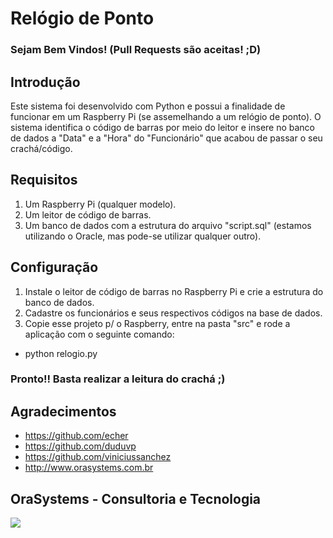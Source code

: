 # Relógio de Ponto

### Sejam Bem Vindos! (Pull Requests são aceitas! ;D)

## Introdução

Este sistema foi desenvolvido com Python e possui a finalidade de funcionar em um Raspberry Pi (se assemelhando a um relógio de ponto). O sistema identifica o código de barras por meio do leitor e insere no banco de dados a "Data" e a "Hora" do "Funcionário" que acabou de passar o seu crachá/código.

## Requisitos

1) Um Raspberry Pi (qualquer modelo).
2) Um leitor de código de barras.
3) Um banco de dados com a estrutura do arquivo "script.sql" (estamos utilizando o Oracle, mas pode-se utilizar qualquer outro).

## Configuração

1) Instale o leitor de código de barras no Raspberry Pi e crie a estrutura do banco de dados.
2) Cadastre os funcionários e seus respectivos códigos na base de dados. 
3) Copie esse projeto p/ o Raspberry, entre na pasta "src" e rode a aplicação com o seguinte comando:
- python relogio.py

### Pronto!! Basta realizar a leitura do crachá ;)


## Agradecimentos

- https://github.com/echer
- https://github.com/duduvp
- https://github.com/viniciussanchez
- http://www.orasystems.com.br

## OraSystems - Consultoria e Tecnologia
<a href='http://www.orasystems.com.br'><img src='https://i.ytimg.com/i/qCLTYgDE9Wh0bbPmgG_qZA/mq1.jpg?v=53461fc0'/></a>
